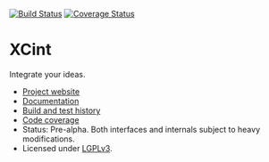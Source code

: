 
[![Build Status](https://travis-ci.org/rbast/xcint.svg?branch=master)](https://travis-ci.org/rbast/xcint/builds) [![Coverage Status](https://coveralls.io/repos/rbast/xcint/badge.png?branch=master)](https://coveralls.io/r/rbast/xcint?branch=master)

XCint
=====

Integrate your ideas.

- [Project website](http://rbast.github.io/xcint)
- [Documentation](http://xcint.readthedocs.org/)
- [Build and test history](https://travis-ci.org/rbast/xcint/builds)
- [Code coverage](https://coveralls.io/r/rbast/xcint)
- Status: Pre-alpha. Both interfaces and internals subject to heavy modifications.
- Licensed under [LGPLv3](../master/LICENSE).
